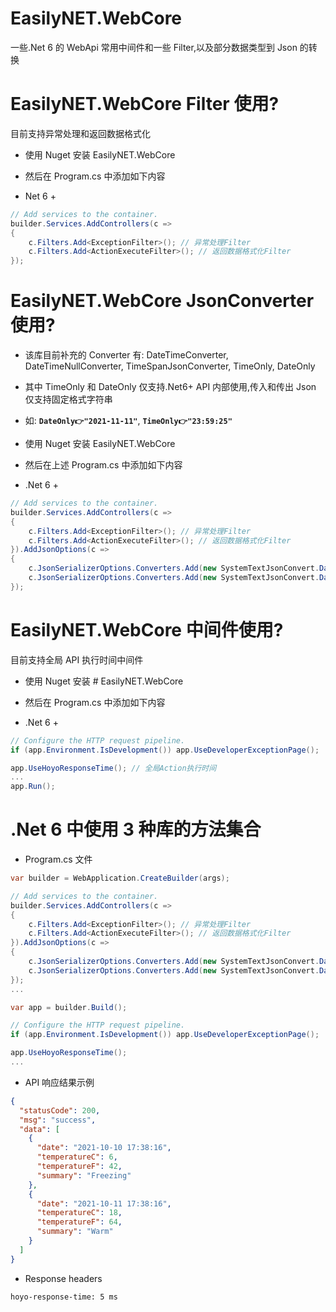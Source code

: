 # EasilyNET.WebCore

一些.Net 6 的 WebApi 常用中间件和一些 Filter,以及部分数据类型到 Json 的转换

# EasilyNET.WebCore Filter 使用?

目前支持异常处理和返回数据格式化

- 使用 Nuget 安装 EasilyNET.WebCore
- 然后在 Program.cs 中添加如下内容

- Net 6 +

```csharp
// Add services to the container.
builder.Services.AddControllers(c =>
{
    c.Filters.Add<ExceptionFilter>(); // 异常处理Filter
    c.Filters.Add<ActionExecuteFilter>(); // 返回数据格式化Filter
});
```

# EasilyNET.WebCore JsonConverter 使用?

- 该库目前补充的 Converter 有: DateTimeConverter, DateTimeNullConverter, TimeSpanJsonConverter, TimeOnly, DateOnly
- 其中 TimeOnly 和 DateOnly 仅支持.Net6+ API 内部使用,传入和传出 Json 仅支持固定格式字符串
- 如: **`DateOnly👉"2021-11-11"`**, **`TimeOnly👉"23:59:25"`**

- 使用 Nuget 安装 EasilyNET.WebCore
- 然后在上述 Program.cs 中添加如下内容

- .Net 6 +

```csharp
// Add services to the container.
builder.Services.AddControllers(c =>
{
    c.Filters.Add<ExceptionFilter>(); // 异常处理Filter
    c.Filters.Add<ActionExecuteFilter>(); // 返回数据格式化Filter
}).AddJsonOptions(c =>
{
    c.JsonSerializerOptions.Converters.Add(new SystemTextJsonConvert.DateTimeConverter());
    c.JsonSerializerOptions.Converters.Add(new SystemTextJsonConvert.DateTimeNullConverter());
});
```

# EasilyNET.WebCore 中间件使用?

目前支持全局 API 执行时间中间件

- 使用 Nuget 安装 # EasilyNET.WebCore
- 然后在 Program.cs 中添加如下内容

- .Net 6 +

```csharp
// Configure the HTTP request pipeline.
if (app.Environment.IsDevelopment()) app.UseDeveloperExceptionPage();

app.UseHoyoResponseTime(); // 全局Action执行时间
...
app.Run();
```

# .Net 6 中使用 3 种库的方法集合

- Program.cs 文件

```csharp
var builder = WebApplication.CreateBuilder(args);

// Add services to the container.
builder.Services.AddControllers(c =>
{
    c.Filters.Add<ExceptionFilter>(); // 异常处理Filter
    c.Filters.Add<ActionExecuteFilter>(); // 返回数据格式化Filter
}).AddJsonOptions(c =>
{
    c.JsonSerializerOptions.Converters.Add(new SystemTextJsonConvert.DateTimeConverter());
    c.JsonSerializerOptions.Converters.Add(new SystemTextJsonConvert.DateTimeNullConverter());
});
...

var app = builder.Build();

// Configure the HTTP request pipeline.
if (app.Environment.IsDevelopment()) app.UseDeveloperExceptionPage();

app.UseHoyoResponseTime();
...
```

- API 响应结果示例

```json
{
  "statusCode": 200,
  "msg": "success",
  "data": [
    {
      "date": "2021-10-10 17:38:16",
      "temperatureC": 6,
      "temperatureF": 42,
      "summary": "Freezing"
    },
    {
      "date": "2021-10-11 17:38:16",
      "temperatureC": 18,
      "temperatureF": 64,
      "summary": "Warm"
    }
  ]
}
```

- Response headers

```
hoyo-response-time: 5 ms
```
